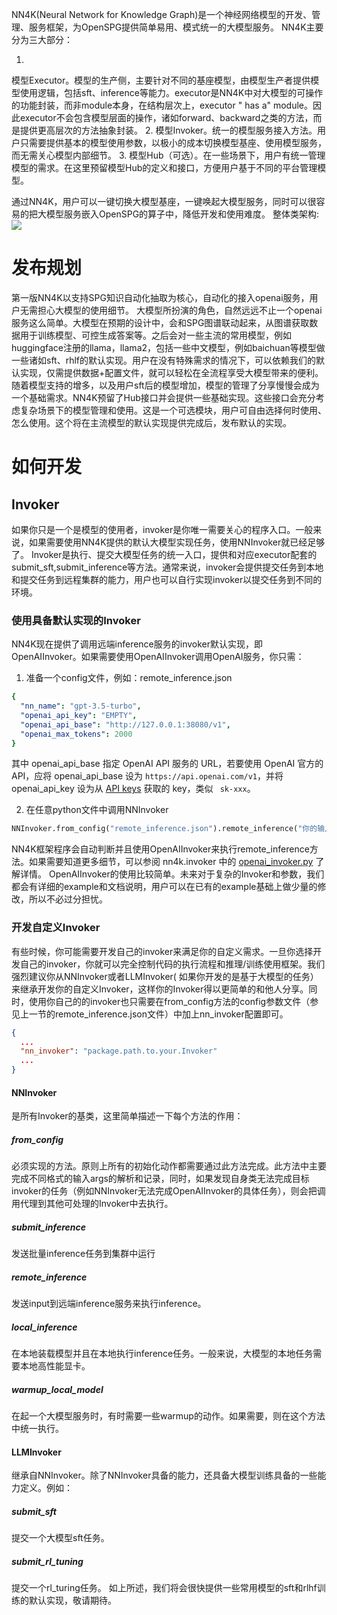 NN4K(Neural Network for Knowledge Graph)是一个神经网络模型的开发、管理、服务框架，为OpenSPG提供简单易用、模式统一的大模型服务。
NN4K主要分为三大部分：

1.
模型Executor。模型的生产侧，主要针对不同的基座模型，由模型生产者提供模型使用逻辑，包括sft、inference等能力。executor是NN4K中对大模型的可操作的功能封装，而非module本身，在结构层次上，executor "
has a" module。因此executor不会包含模型层面的操作，诸如forward、backward之类的方法，而是提供更高层次的方法抽象封装。
2. 模型Invoker。统一的模型服务接入方法。用户只需要提供基本的模型使用参数，以极小的成本切换模型基座、使用模型服务，而无需关心模型内部细节。
3. 模型Hub（可选）。在一些场景下，用户有统一管理模型的需求。在这里预留模型Hub的定义和接口，方便用户基于不同的平台管理模型。

通过NN4K，用户可以一键切换大模型基座，一键唤起大模型服务，同时可以很容易的把大模型服务嵌入OpenSPG的算子中，降低开发和使用难度。
整体类架构:
![](https://intranetproxy.alipay.com/skylark/lark/0/2024/jpeg/26065/1704423334736-4380bcc0-869d-4efe-b54f-4764a3067fdd.jpeg)

# 发布规划

第一版NN4K以支持SPG知识自动化抽取为核心，自动化的接入openai服务，用户无需担心大模型的使用细节。
大模型所扮演的角色，自然远远不止一个openai服务这么简单。大模型在预期的设计中，会和SPG图谱联动起来，从图谱获取数据用于训练模型、可控生成答案等。之后会对一些主流的常用模型，例如huggingface注册的llama，llama2，包括一些中文模型，例如baichuan等模型做一些诸如sft、rhlf的默认实现。用户在没有特殊需求的情况下，可以依赖我们的默认实现，仅需提供数据+配置文件，就可以轻松在全流程享受大模型带来的便利。
随着模型支持的增多，以及用户sft后的模型增加，模型的管理了分享慢慢会成为一个基础需求。NN4K预留了Hub接口并会提供一些基础实现。这些接口会充分考虑复杂场景下的模型管理和使用。这是一个可选模块，用户可自由选择何时使用、怎么使用。这个将在主流模型的默认实现提供完成后，发布默认的实现。

# 如何开发

## Invoker

如果你只是一个是模型的使用者，invoker是你唯一需要关心的程序入口。一般来说，如果需要使用NN4K提供的默认大模型实现任务，使用NNInvoker就已经足够了。
Invoker是执行、提交大模型任务的统一入口，提供和对应executor配套的submit_sft,submit_inference等方法。通常来说，invoker会提供提交任务到本地和提交任务到远程集群的能力，用户也可以自行实现invoker以提交任务到不同的环境。

### 使用具备默认实现的Invoker

NN4K现在提供了调用远端inference服务的invoker默认实现，即OpenAIInvoker。如果需要使用OpenAIInvoker调用OpenAI服务，你只需：

1. 准备一个config文件，例如：remote_inference.json

```yaml
{
  "nn_name": "gpt-3.5-turbo",
  "openai_api_key": "EMPTY",
  "openai_api_base": "http://127.0.0.1:38080/v1",
  "openai_max_tokens": 2000
}
```

其中 openai_api_base 指定 OpenAI API 服务的 URL，若要使用 OpenAI 官方的 API，应将 openai_api_base
设为 `https://api.openai.com/v1`，并将 openai_api_key 设为从 [API keys](https://platform.openai.com/api-keys) 获取的 key，类似 `
sk-xxx`。

2. 在任意python文件中调用NNInvoker

```python
NNInvoker.from_config("remote_inference.json").remote_inference("你的输入")
```

NN4K框架程序会自动判断并且使用OpenAIInvoker来执行remote_inference方法。如果需要知道更多细节，可以参阅 nn4k.invoker
中的 [openai_invoker.py](https://github.com/OpenSPG/openspg/blob/master/python/nn4k/nn4k/invoker/openai.py) 了解详情。
OpenAIInvoker的使用比较简单。未来对于复杂的Invoker和参数，我们都会有详细的example和文档说明，用户可以在已有的example基础上做少量的修改，所以不必过分担忧。

### 开发自定义Invoker

有些时候，你可能需要开发自己的invoker来满足你的自定义需求。一旦你选择开发自己的invoker，你就可以完全控制代码的执行流程和推理/训练使用框架。我们强烈建议你从NNInvoker或者LLMInvoker(
如果你开发的是基于大模型的任务）来继承开发你的自定义Invoker，这样你的Invoker得以更简单的和他人分享。同时，使用你自己的的invoker也只需要在from_config方法的config参数文件（参见上一节的remote_inference.json文件）中加上nn_invoker配置即可。

```json
{
  ...
  "nn_invoker": "package.path.to.your.Invoker"
  ...
}
```

#### NNInvoker

是所有Invoker的基类，这里简单描述一下每个方法的作用：

##### from_config

必须实现的方法。原则上所有的初始化动作都需要通过此方法完成。此方法中主要完成不同格式的输入args的解析和记录，同时，如果发现自身类无法完成目标invoker的任务（例如NNInvoker无法完成OpenAIInvoker的具体任务），则会把调用代理到其他可处理的Invoker中去执行。

##### submit_inference

发送批量inference任务到集群中运行

##### remote_inference

发送input到远端inference服务来执行inference。

##### local_inference

在本地装载模型并且在本地执行inference任务。一般来说，大模型的本地任务需要本地高性能显卡。

##### warmup_local_model

在起一个大模型服务时，有时需要一些warmup的动作。如果需要，则在这个方法中统一执行。

#### LLMInvoker

继承自NNInvoker。除了NNInvoker具备的能力，还具备大模型训练具备的一些能力定义。例如：

##### submit_sft

提交一个大模型sft任务。

##### submit_rl_tuning

提交一个rl_turing任务。
如上所述，我们将会很快提供一些常用模型的sft和rlhf训练的默认实现，敬请期待。